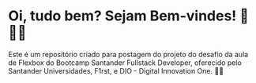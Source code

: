 # Oi, tudo bem? Sejam Bem-vindes! 👋👋👋

Este é um repositório criado para postagem do projeto do desafio da aula de Flexbox do Bootcamp Santander Fullstack Developer, oferecido pelo Santander Universidades, F1rst, e DIO - Digital Innovation One. 👨‍💻


